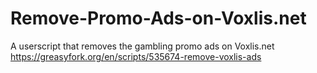 # Remove-Promo-Ads-on-Voxlis.net
A userscript that removes the gambling promo ads on Voxlis.net
https://greasyfork.org/en/scripts/535674-remove-voxlis-ads
